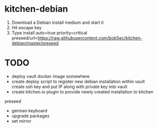# kitchen-debian

1. Download a Debian install medium and start it
2. Hit escape key
3. Type install auto=true priority=critical preseed/url=https://raw.githubusercontent.com/bob5ec/kitchen-debian/master/preseed


# TODO
* deploy vault docker image somewhere
* create deploy script to register new debian installation within vault
 create ssh key and put IP along with private key into vault
* create kitchen.io plugin to provide newly created installation to kitchen

preseed
* german keyboard
* upgrade packages
* set mirror
